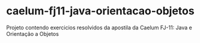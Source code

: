 # caelum-fj11-java-orientacao-objetos

Projeto contendo exercicios resolvidos da apostila da Caelum FJ-11: Java e Orientação a Objetos

